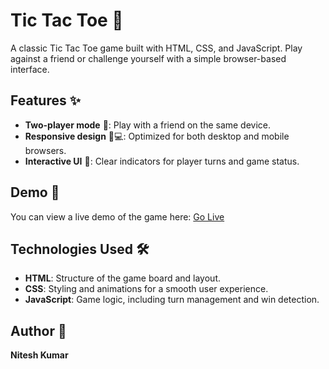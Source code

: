 # Tic Tac Toe 🎯

A classic Tic Tac Toe game built with HTML, CSS, and JavaScript. Play against a friend or challenge yourself with a simple browser-based interface.

## Features ✨

- **Two-player mode** 👥: Play with a friend on the same device.
- **Responsive design** 📱💻: Optimized for both desktop and mobile browsers.
- **Interactive UI** 🎨: Clear indicators for player turns and game status.

## Demo 🚀

You can view a live demo of the game here: [Go Live](https://nksharmaexe.github.io/tic.tac.toe/)

## Technologies Used 🛠️

- **HTML**: Structure of the game board and layout.
- **CSS**: Styling and animations for a smooth user experience.
- **JavaScript**: Game logic, including turn management and win detection.

## Author 👤

**Nitesh Kumar**  
